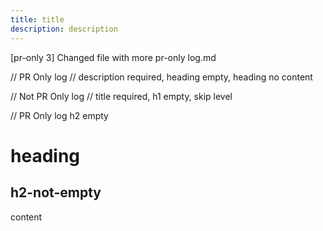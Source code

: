 ```yaml
---
title: title
description: description
---
```

[pr-only 3] Changed file with more pr-only log.md

// PR Only log
// description required, heading empty, heading no content

// Not PR Only log
// title required, h1 empty, skip level

// PR Only log h2 empty
# heading
## h2-not-empty

content
